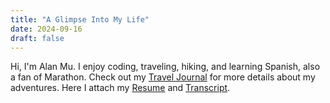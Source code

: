 ```yaml
---
title: "A Glimpse Into My Life"
date: 2024-09-16
draft: false
---
```


Hi, I'm Alan Mu. I enjoy coding, traveling, hiking, and learning Spanish, also a fan of Marathon.
Check out my [Travel Journal](/traveljournal) for more details about my adventures.
Here I attach my [Resume]( /files/resume.pdf) and [Transcript](/files/UIUCtranscript.pdf).
